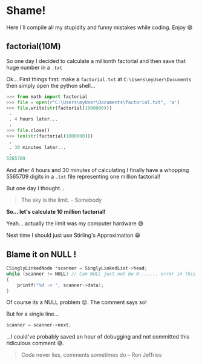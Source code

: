 # Shame!

Here I'll compile all my stupidity and funny mistakes while coding. Enjoy :smile:

## factorial(10M)

So one day I decided to calculate a millionth factorial and then save that huge number in a ```.txt```

Ok... First things first: make a ```factorial.txt``` at ```C:\Users\myUser\Documents``` then simply open the python shell...

```python
>>> from math import factorial
>>> file = open(r"C:\Users\myUser\Documents\factorial.txt", 'a')
>>> file.write(str(factorial(1000000)))
 .
 . 4 hours later...
 .
>>> file.close()
>>> len(str(factorial(1000000)))
 .
 . 30 minutes later...
 .
5565709
```

And after 4 hours and 30 minutes of calculating I finally have a whopping 5565709 digits in a ```.txt``` file representing one million factorial!

But one day I thought...

>The sky is the limit. - Somebody

__So... let's calculate 10 million factorial!__

Yeah... actually the limit was my computer hardware :sweat_smile: 

Next time I should just use Stirling's Approximation :grin:

## Blame it on NULL !

```c
CSinglyLinkedNode *scanner = SinglyLinkedList->head;
while (scanner != NULL) // Can NULL just not be 0....... error in this line, loop is infinite
{
	printf("%d -> ", scanner->data);
}
```

Of course its a NULL problem :stuck_out_tongue_closed_eyes:. The comment says so!

But for a single line...

```c
scanner = scanner->next;
```

...I could've probably saved an hour of debugging and not committed this ridiculous comment :sweat_smile:.

>Code never lies, comments sometimes do – Ron Jeffries